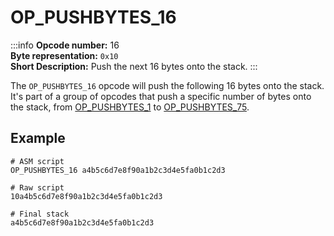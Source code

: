 # OP_PUSHBYTES_16
:::info
**Opcode number:** 16  
**Byte representation:** `0x10`  
**Short Description:** Push the next 16 bytes onto the stack. 
:::

The `OP_PUSHBYTES_16` opcode will push the following 16 bytes onto the stack. It's part of a group of opcodes that push a specific number of bytes onto the stack, from [OP_PUSHBYTES_1](./OP_PUSHBYTES_1.md) to [OP_PUSHBYTES_75](./OP_PUSHBYTES_75.md).

## Example
```shell
# ASM script
OP_PUSHBYTES_16 a4b5c6d7e8f90a1b2c3d4e5fa0b1c2d3

# Raw script
10a4b5c6d7e8f90a1b2c3d4e5fa0b1c2d3

# Final stack
a4b5c6d7e8f90a1b2c3d4e5fa0b1c2d3
```
